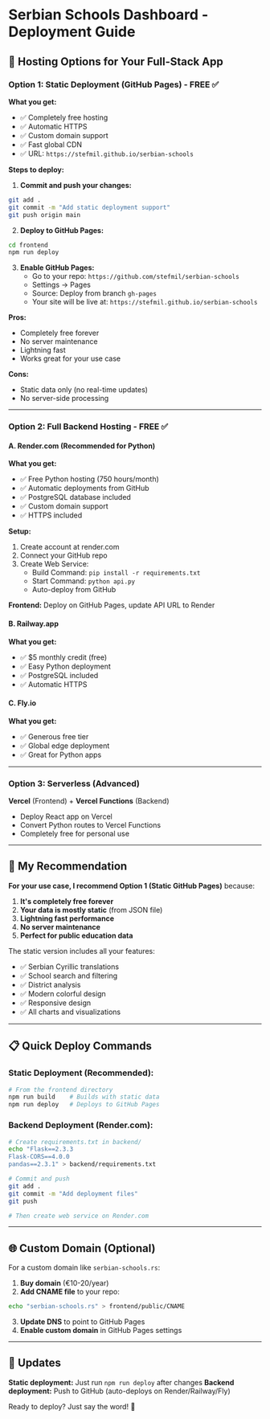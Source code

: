 # Serbian Schools Dashboard - Deployment Guide

## 🚀 Hosting Options for Your Full-Stack App

### Option 1: Static Deployment (GitHub Pages) - **FREE** ✅

**What you get:**
- ✅ Completely free hosting
- ✅ Automatic HTTPS
- ✅ Custom domain support
- ✅ Fast global CDN
- ✅ URL: `https://stefmil.github.io/serbian-schools`

**Steps to deploy:**

1. **Commit and push your changes:**
```bash
git add .
git commit -m "Add static deployment support"
git push origin main
```

2. **Deploy to GitHub Pages:**
```bash
cd frontend
npm run deploy
```

3. **Enable GitHub Pages:**
   - Go to your repo: `https://github.com/stefmil/serbian-schools`
   - Settings → Pages
   - Source: Deploy from branch `gh-pages`
   - Your site will be live at: `https://stefmil.github.io/serbian-schools`

**Pros:**
- Completely free forever
- No server maintenance
- Lightning fast
- Works great for your use case

**Cons:**
- Static data only (no real-time updates)
- No server-side processing

---

### Option 2: Full Backend Hosting - **FREE** ✅

#### A. Render.com (Recommended for Python)

**What you get:**
- ✅ Free Python hosting (750 hours/month)
- ✅ Automatic deployments from GitHub
- ✅ PostgreSQL database included
- ✅ Custom domain support
- ✅ HTTPS included

**Setup:**
1. Create account at render.com
2. Connect your GitHub repo
3. Create Web Service:
   - Build Command: `pip install -r requirements.txt`
   - Start Command: `python api.py`
   - Auto-deploy from GitHub

**Frontend:** Deploy on GitHub Pages, update API URL to Render

#### B. Railway.app

**What you get:**
- ✅ $5 monthly credit (free)
- ✅ Easy Python deployment
- ✅ PostgreSQL included
- ✅ Automatic HTTPS

#### C. Fly.io

**What you get:**
- ✅ Generous free tier
- ✅ Global edge deployment
- ✅ Great for Python apps

---

### Option 3: Serverless (Advanced)

**Vercel** (Frontend) + **Vercel Functions** (Backend)
- Deploy React app on Vercel
- Convert Python routes to Vercel Functions
- Completely free for personal use

---

## 🎯 My Recommendation

**For your use case, I recommend Option 1 (Static GitHub Pages)** because:

1. **It's completely free forever**
2. **Your data is mostly static** (from JSON file)
3. **Lightning fast performance**
4. **No server maintenance**
5. **Perfect for public education data**

The static version includes all your features:
- ✅ Serbian Cyrillic translations
- ✅ School search and filtering
- ✅ District analysis
- ✅ Modern colorful design
- ✅ Responsive design
- ✅ All charts and visualizations

---

## 📋 Quick Deploy Commands

### Static Deployment (Recommended):
```bash
# From the frontend directory
npm run build    # Builds with static data
npm run deploy   # Deploys to GitHub Pages
```

### Backend Deployment (Render.com):
```bash
# Create requirements.txt in backend/
echo "Flask==2.3.3
Flask-CORS==4.0.0
pandas==2.3.1" > backend/requirements.txt

# Commit and push
git add .
git commit -m "Add deployment files"
git push

# Then create web service on Render.com
```

---

## 🌐 Custom Domain (Optional)

For a custom domain like `serbian-schools.rs`:

1. **Buy domain** (€10-20/year)
2. **Add CNAME file** to your repo:
```bash
echo "serbian-schools.rs" > frontend/public/CNAME
```
3. **Update DNS** to point to GitHub Pages
4. **Enable custom domain** in GitHub Pages settings

---

## 🔄 Updates

**Static deployment:** Just run `npm run deploy` after changes
**Backend deployment:** Push to GitHub (auto-deploys on Render/Railway/Fly)

Ready to deploy? Just say the word! 🚀

